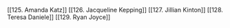 [[125. Amanda Katz]] [[126. Jacqueline Kepping]] [[127. Jillian Kinton]] [[128. Teresa Daniele]] [[129. Ryan Joyce]]